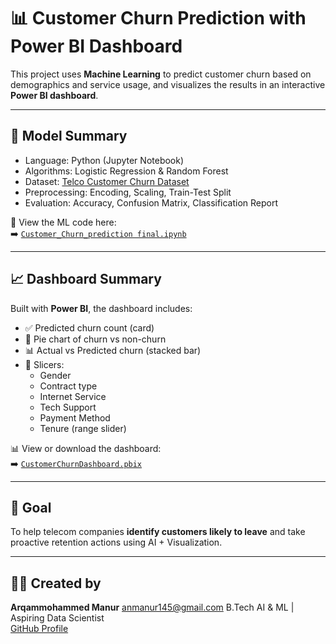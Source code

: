# 📊 Customer Churn Prediction with Power BI Dashboard

This project uses **Machine Learning** to predict customer churn based on demographics and service usage, and visualizes the results in an interactive **Power BI dashboard**.

---

## 🧠 Model Summary

- Language: Python (Jupyter Notebook)
- Algorithms: Logistic Regression & Random Forest
- Dataset: [Telco Customer Churn Dataset](https://www.kaggle.com/datasets/blastchar/telco-customer-churn)
- Preprocessing: Encoding, Scaling, Train-Test Split
- Evaluation: Accuracy, Confusion Matrix, Classification Report

📄 View the ML code here:  
➡️ [`Customer_Churn_prediction final.ipynb`](./Customer_Churn_prediction%20final.ipynb)

---

## 📈 Dashboard Summary

Built with **Power BI**, the dashboard includes:

- ✅ Predicted churn count (card)
- 🥧 Pie chart of churn vs non-churn
- 📊 Actual vs Predicted churn (stacked bar)
- 🔘 Slicers:
  - Gender
  - Contract type
  - Internet Service
  - Tech Support
  - Payment Method
  - Tenure (range slider)

📊 View or download the dashboard:  
➡️ [`CustomerChurnDashboard.pbix`](./CustomerChurnDashboard.pbix)

---

## 🎯 Goal

To help telecom companies **identify customers likely to leave** and take proactive retention actions using AI + Visualization.

---

## 👨‍💻 Created by

**Arqammohammed Manur** 
anmanur145@gmail.com
B.Tech AI & ML | Aspiring Data Scientist  
[GitHub Profile](https://github.com/Arqam-M)

